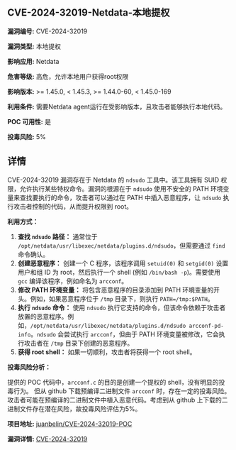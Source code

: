 ## CVE-2024-32019-Netdata-本地提权

**漏洞编号:** CVE-2024-32019

**漏洞类型:** 本地提权

**影响应用:** Netdata

**危害等级:** 高危，允许本地用户获得root权限

**影响版本:** >= 1.45.0, < 1.45.3, >= 1.44.0-60, < 1.45.0-169

**利用条件:** 需要Netdata agent运行在受影响版本，且攻击者能够执行本地代码。

**POC 可用性:** 是

**投毒风险:** 5%

## 详情

CVE-2024-32019 漏洞存在于 Netdata 的 `ndsudo` 工具中。该工具拥有 SUID 权限，允许执行某些特权命令。漏洞的根源在于 `ndsudo` 使用不安全的 PATH 环境变量来查找要执行的命令，攻击者可以通过在 PATH 中插入恶意程序，让 `ndsudo` 执行攻击者控制的代码，从而提升权限到 root。

**利用方式：**

1.  **查找 `ndsudo` 路径：** 通常位于 `/opt/netdata/usr/libexec/netdata/plugins.d/ndsudo`，但需要通过 `find` 命令确认。
2.  **创建恶意程序：** 创建一个 C 程序，该程序调用 `setuid(0)` 和 `setgid(0)` 设置用户和组 ID 为 root，然后执行一个 shell (例如 `/bin/bash -p`)。需要使用 `gcc` 编译该程序，例如命名为 `arcconf`。
3.  **修改 PATH 环境变量：** 将包含恶意程序的目录添加到 PATH 环境变量的开头。例如，如果恶意程序位于 `/tmp` 目录下，则执行 `PATH=/tmp:$PATH`。
4.  **执行 `ndsudo` 命令：** 使用 `ndsudo` 执行它支持的命令，但该命令依赖于攻击者放置的恶意程序。例如，`/opt/netdata/usr/libexec/netdata/plugins.d/ndsudo arcconf-pd-info`。`ndsudo` 会尝试执行 `arcconf`，但由于 PATH 环境变量被修改，它会执行攻击者在 `/tmp` 目录下创建的恶意程序。
5.  **获得 root shell：** 如果一切顺利，攻击者将获得一个 root shell。

**投毒风险分析：**

提供的 POC 代码中，`arcconf.c` 的目的是创建一个提权的 shell，没有明显的投毒行为。 但从 github 下载预编译二进制文件 `arcconf` 时，存在一定的投毒风险。攻击者可能在预编译的二进制文件中植入恶意代码。考虑到从 github 上下载的二进制文件存在潜在风险，故投毒风险评估为5%。

**项目地址:** [juanbelin/CVE-2024-32019-POC](https://github.com/juanbelin/CVE-2024-32019-POC)

**漏洞详情:** [CVE-2024-32019](https://nvd.nist.gov/vuln/detail/CVE-2024-32019)